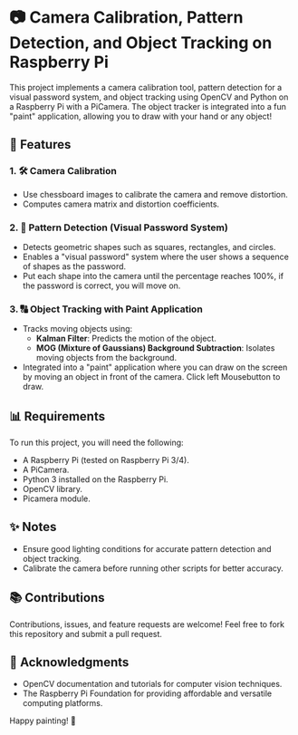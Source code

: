 # 📷 Camera Calibration, Pattern Detection, and Object Tracking on Raspberry Pi

This project implements a camera calibration tool, pattern detection for a visual password system, and object tracking using OpenCV and Python on a Raspberry Pi with a PiCamera. The object tracker is integrated into a fun "paint" application, allowing you to draw with your hand or any object!

## 🌟 Features

### 1. 🛠️ Camera Calibration

- Use chessboard images to calibrate the camera and remove distortion.
- Computes camera matrix and distortion coefficients.

### 2. 🎨 Pattern Detection (Visual Password System)

- Detects geometric shapes such as squares, rectangles, and circles.
- Enables a "visual password" system where the user shows a sequence of shapes as the password.
- Put each shape into the camera until the percentage reaches 100%, if the password is correct, you will move on.

### 3. 🔠 Object Tracking with Paint Application

- Tracks moving objects using:
  - **Kalman Filter**: Predicts the motion of the object.
  - **MOG (Mixture of Gaussians) Background Subtraction**: Isolates moving objects from the background.
- Integrated into a "paint" application where you can draw on the screen by moving an object in front of the camera. Click left Mousebutton to draw.

## 📊 Requirements

To run this project, you will need the following:

- A Raspberry Pi (tested on Raspberry Pi 3/4).
- A PiCamera.
- Python 3 installed on the Raspberry Pi.
- OpenCV library.
- Picamera module.

## ✨ Notes

- Ensure good lighting conditions for accurate pattern detection and object tracking.
- Calibrate the camera before running other scripts for better accuracy.


## 📚 Contributions

Contributions, issues, and feature requests are welcome! Feel free to fork this repository and submit a pull request.

## 🙏 Acknowledgments

- OpenCV documentation and tutorials for computer vision techniques.
- The Raspberry Pi Foundation for providing affordable and versatile computing platforms.



Happy painting! 🚀
